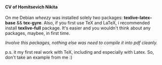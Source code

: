 #### CV of Homitsevich Nikita 

On me Debian *wheezy* was installed solely two packages: **texlive-latex-base** && **tex-gyre**. Also, if you first use TeX and LaTeX, i recommended install **texlive-full** package. It's easier and you wouldn't think about any packages, maybee, in first time.

*Involve this packages, nothing else was need to compile it into pdf cleanly.*

p.s. it my first real work with TeX, including and especially with Latex. So, don't take an example from me :)
